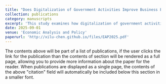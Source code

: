 ```yaml
---
title: "Does Digitalization of Government Activities Improve Business Environment? The Influence of Public Service Standardization"
collection: publications
category: manuscripts
excerpt: 'This study examines how digitalization of government activities improves the business environment. Unlike previous studies that have emphasized transparency, our research examines the role of government’s information and communication technology adoption in establishing standardized procedures for public service provision. Initially, offline services imposed higher costs due to individual discretion. However, the emergence of online platforms introduced clear standards, which prompted offline channels to align with these norms. Consequently, firms are able to access public services at reduced costs, whether online or offline, compared with the pre-digitalization period. We test the predictions of our general equilibrium model using cross-country data from 2003 to 2019. Results from instrumental variable estimations demonstrate that the enhanced scope and quality of online government services have causally improved the business environment, predominantly by reducing firms’ compliance costs, confirming our theoretical model’s predictions. These findings highlight the importance of standardized service delivery for optimizing public service effectiveness.'
date: 2025-09-01
venue: 'Economic Analysis and Policy'
paperurl: 'http://xilu-chen.github.io/files/EAP2025.pdf'
---
```


The contents above will be part of a list of publications, if the user clicks the link for the publication than the contents of section will be rendered as a full page, allowing you to provide more information about the paper for the reader. When publications are displayed as a single page, the contents of the above "citation" field will automatically be included below this section in a smaller font.
